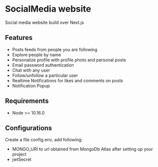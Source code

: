 # SocialMedia website
Social media website build over Next.js

## Features
- Posts feeds from people you are following
- Explore people by name
- Personalize profile with profile photo and personal posts
- Email password authentication
- Chat with any user
- Follow/unfollow a particular user
- Realtime Notifications for likes and comments on posts
- Notification Popup

## Requirements
- Node >= 10.16.0

## Configurations
Create a file config.env, add following:
- MONGO_URI to url obtained from MongoDb Atlas after setting up your project
- jwtSecret